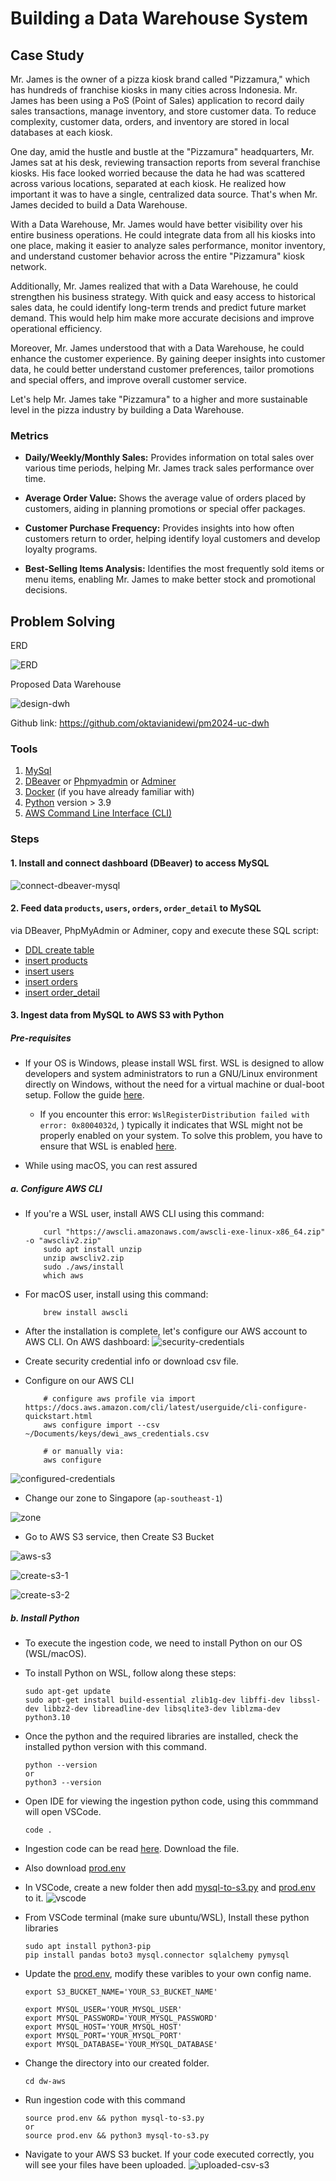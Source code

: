 # Building a Data Warehouse System
## Case Study

Mr. James is the owner of a pizza kiosk brand called "Pizzamura," which has hundreds of franchise kiosks in many cities across Indonesia. Mr. James has been using a PoS (Point of Sales) application to record daily sales transactions, manage inventory, and store customer data. To reduce complexity, customer data, orders, and inventory are stored in local databases at each kiosk.

One day, amid the hustle and bustle at the "Pizzamura" headquarters, Mr. James sat at his desk, reviewing transaction reports from several franchise kiosks. His face looked worried because the data he had was scattered across various locations, separated at each kiosk. He realized how important it was to have a single, centralized data source. That's when Mr. James decided to build a Data Warehouse.

With a Data Warehouse, Mr. James would have better visibility over his entire business operations. He could integrate data from all his kiosks into one place, making it easier to analyze sales performance, monitor inventory, and understand customer behavior across the entire "Pizzamura" kiosk network.

Additionally, Mr. James realized that with a Data Warehouse, he could strengthen his business strategy. With quick and easy access to historical sales data, he could identify long-term trends and predict future market demand. This would help him make more accurate decisions and improve operational efficiency.

Moreover, Mr. James understood that with a Data Warehouse, he could enhance the customer experience. By gaining deeper insights into customer data, he could better understand customer preferences, tailor promotions and special offers, and improve overall customer service.

Let's help Mr. James take "Pizzamura" to a higher and more sustainable level in the pizza industry by building a Data Warehouse.

### Metrics

- **Daily/Weekly/Monthly Sales:** 
Provides information on total sales over various time periods, helping Mr. James track sales performance over time.

- **Average Order Value:** 
Shows the average value of orders placed by customers, aiding in planning promotions or special offer packages.

- **Customer Purchase Frequency:** 
Provides insights into how often customers return to order, helping identify loyal customers and develop loyalty programs.

- **Best-Selling Items Analysis:** 
Identifies the most frequently sold items or menu items, enabling Mr. James to make better stock and promotional decisions.


## Problem Solving

ERD

![ERD](./img/ERD.jpg)

Proposed Data Warehouse

![design-dwh](./img/design-dwh.jpg)

Github link: https://github.com/oktavianidewi/pm2024-uc-dwh 

### Tools
1. [MySql](https://dev.mysql.com/downloads/workbench/)
2. [DBeaver](https://dbeaver.io/download/) or [Phpmyadmin](https://www.phpmyadmin.net/) or [Adminer](https://www.adminer.org/)
3. [Docker](https://www.docker.com/products/docker-desktop/) (if you have already familiar with)
4. [Python](https://www.python.org/) version > 3.9
5. [AWS Command Line Interface (CLI)](https://docs.aws.amazon.com/cli/latest/userguide/getting-started-install.html)
    
### Steps
#### 1. Install and connect dashboard (DBeaver) to access MySQL

![connect-dbeaver-mysql](./img/connect-dbeaver-mysql.png)

#### 2. Feed data `products`, `users`, `orders`, `order_detail` to MySQL

via DBeaver, PhpMyAdmin or Adminer, copy and execute these SQL script: 
- [DDL create table](./sql/ddl_tables.sql)
- [insert products](./sql/products.sql)
- [insert users](./sql/users.sql)
- [insert orders](./sql/orders.sql)
- [insert order_detail](./sql/order_detail.sql)

#### 3. Ingest data from MySQL to AWS S3 with Python

##### Pre-requisites

- If your OS is Windows, please install WSL first. WSL is designed to allow developers and system administrators to run a GNU/Linux environment directly on Windows, without the need for a virtual machine or dual-boot setup. Follow the guide [here](https://learn.microsoft.com/en-us/windows/wsl/install). 
    - If you encounter this error: `WslRegisterDistribution failed with error: 0x8004032d`, ) typically it indicates that WSL might not be properly enabled on your system. To solve this problem, you have to ensure that WSL is enabled [here](https://learn.microsoft.com/en-us/answers/questions/1424692/how-to-fix-wslregisterdistribution-failed-with-err).

- While using macOS, you can rest assured


##### a. Configure AWS CLI

- If you're a WSL user, install AWS CLI using this command:
    ```
        curl "https://awscli.amazonaws.com/awscli-exe-linux-x86_64.zip" -o "awscliv2.zip"
        sudo apt install unzip
        unzip awscliv2.zip
        sudo ./aws/install
        which aws
    ```
- For macOS user, install using this command: 
    ```
        brew install awscli
    ```

- After the installation is complete, let's configure our AWS account to AWS CLI. On AWS dashboard:
![security-credentials](./img/security-credentials.png)

- Create security credential info or download csv file. 
- Configure on our AWS CLI
    ```
        # configure aws profile via import https://docs.aws.amazon.com/cli/latest/userguide/cli-configure-quickstart.html
        aws configure import --csv ~/Documents/keys/dewi_aws_credentials.csv 

        # or manually via: 
        aws configure
    
    ```
![configured-credentials](./img/configured-credentials.png)

- Change our zone to Singapore (`ap-southeast-1`) 

![zone](./img/ap-sountheast-1.png)


- Go to AWS S3 service, then Create S3 Bucket

![aws-s3](./img/aws-s3.png)

![create-s3-1](./img/create-s3-1.png)

![create-s3-2](./img/create-s3-2.png)

##### b. Install Python

- To execute the ingestion code, we need to install Python on our OS (WSL/macOS).
- To install Python on WSL, follow along these steps: 
    ```
    sudo apt-get update
    sudo apt-get install build-essential zlib1g-dev libffi-dev libssl-dev libbz2-dev libreadline-dev libsqlite3-dev liblzma-dev python3.10
    ```
- Once the python and the required libraries are installed, check the installed python version with this command.
    ```
    python --version
    or
    python3 --version
    ```
 - Open IDE for viewing the ingestion python code, using this commmand will open VSCode.
    ```
    code .
    ```
- Ingestion code can be read [here](./mysql-to-s3.py). Download the file.
- Also download [prod.env](./prod.env)
- In VSCode, create a new folder then add [mysql-to-s3.py](./mysql-to-s3.py) and [prod.env](./prod.env) to it.
  ![vscode](./img/ingest-vscode.png)
- From VSCode terminal (make sure ubuntu/WSL), Install these python libraries
    ```
    sudo apt install python3-pip
    pip install pandas boto3 mysql.connector sqlalchemy pymysql
    ```
- Update the [prod.env](./prod.env), modify these varibles to your own config name.
    ```
    export S3_BUCKET_NAME='YOUR_S3_BUCKET_NAME'
    
    export MYSQL_USER='YOUR_MYSQL_USER'
    export MYSQL_PASSWORD='YOUR_MYSQL_PASSWORD'
    export MYSQL_HOST='YOUR_MYSQL_HOST'
    export MYSQL_PORT='YOUR_MYSQL_PORT'
    export MYSQL_DATABASE='YOUR_MYSQL_DATABASE'
    ```
    
- Change the directory into our created folder.
    ```
    cd dw-aws
    ```
- Run ingestion code with this command
    ```
    source prod.env && python mysql-to-s3.py
    or
    source prod.env && python3 mysql-to-s3.py
    ```
- Navigate to your AWS S3 bucket. If your code executed correctly, you will see your files have been uploaded.
    ![uploaded-csv-s3](./img/uploaded-csv-s3.png)
